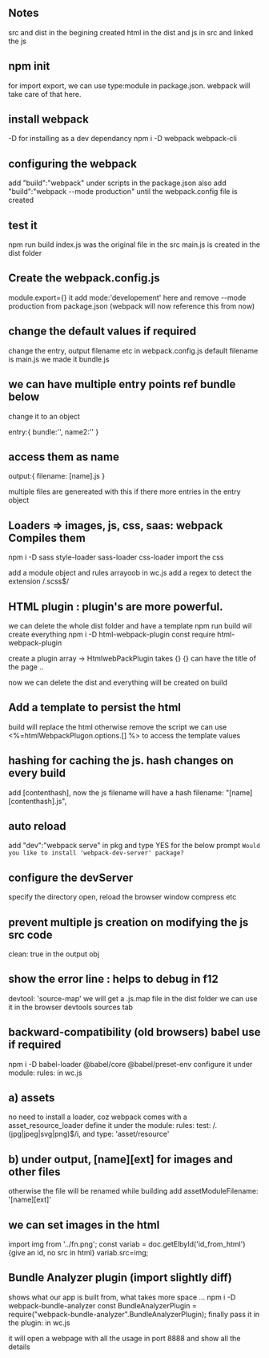 ## Notes

src and dist in the begining
created html in the dist and js in src and linked the js

## npm init

for import export, we can use type:module in package.json.
webpack will take care of that here.

## install webpack

-D for installing as a dev dependancy
npm i -D webpack webpack-cli

## configuring the webpack

add "build":"webpack" under scripts in the package.json
also add "build":"webpack --mode production" until the webpack.config file is created

## test it

npm run build
index.js was the original file in the src
main.js is created in the dist folder

## Create the webpack.config.js

module.export={} it
add mode:'developement' here and remove --mode production from package.json (webpack will now reference this from now)

## change the default values if required

change the entry, output filename etc in webpack.config.js
default filename is main.js
we made it bundle.js

## we can have multiple entry points ref bundle below

change it to an object

entry:{
bundle:'',
name2:''
}

## access them as name

output:{
filename: [name].js
}

multiple files are genereated with this if there more entries in the entry object

## Loaders => images, js, css, saas: webpack Compiles them

npm i -D sass style-loader sass-loader css-loader
import the css

add a module object and rules arrayoob in wc.js
add a regex to detect the extension /\.scss$/

## HTML plugin : plugin's are more powerful.

we can delete the whole dist folder and have a template
npm run build wil create everything
npm i -D html-webpack-plugin
const require html-webpack-plugin

create a plugin array -> HtmlwebPackPlugin takes {}
{} can have the title of the page ..

now we can delete the dist and everything will be created on build

## Add a template to persist the html

build will replace the html otherwise
remove the script
we can use <%=htmlWebpackPlugon.options.[] %> to access the template values

<title><%=htmlWebpackPlugin.options.title %></title>

## hashing for caching the js. hash changes on every build

add [contenthash], now the js filename will have a hash
filename: "[name][contenthash].js",

## auto reload

add "dev":"webpack serve" in pkg
and type YES for the below prompt
`Would you like to install 'webpack-dev-server' package?`

## configure the devServer

specify the directory
open, reload the browser window compress etc

## prevent multiple js creation on modifying the js src code

clean: true in the output obj

## show the error line : helps to debug in f12

devtool: 'source-map'
we will get a .js.map file in the dist folder
we can use it in the browser devtools sources tab

## backward-compatibility (old browsers) babel use if required

npm i -D babel-loader @babel/core @babel/preset-env
configure it under module: rules: in wc.js

## a) assets

no need to install a loader, coz webpack comes with a asset_resource_loader
define it under the module: rules:
test: /\.(jpg|jpeg|svg|png)$/i,
and type: 'asset/resource'

## b) under output, [name][ext] for images and other files

otherwise the file will be renamed while building
add assetModuleFilename: '[name][ext]'

## we can set images in the html

import img from '../fn.png';
const variab = doc.getElbyId('id_from_html') {give an id, no src in html}
variab.src=img;

## Bundle Analyzer plugin (import slightly diff)
shows what our app is built from, what takes more space ...
npm i -D webpack-bundle-analyzer
const BundleAnalyzerPlugin = require("webpack-bundle-analyzer".BundleAnalyzerPlugin);
finally pass it in the plugin: in wc.js

it will open a webpage with all the usage in port 8888 and show all the details
